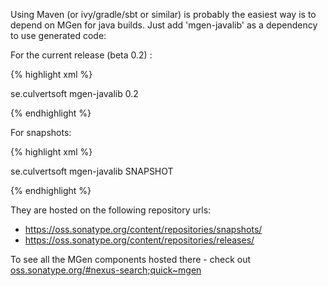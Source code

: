 ---
---

Using Maven (or ivy/gradle/sbt or similar) is probably the easiest way is to depend on MGen for java builds. Just add 'mgen-javalib' as a dependency to use generated code:


For the current release (beta 0.2) :

{% highlight xml %}

<dependency>
  <groupId>se.culvertsoft</groupId>
  <artifactId>mgen-javalib</artifactId>
  <version>0.2</version>
</dependency>

{% endhighlight %}


For snapshots:

{% highlight xml %}

<dependency>
  <groupId>se.culvertsoft</groupId>
  <artifactId>mgen-javalib</artifactId>
  <version>SNAPSHOT</version>
</dependency>

{% endhighlight %}

They are hosted on the following repository urls:
 
 * https://oss.sonatype.org/content/repositories/snapshots/
 * https://oss.sonatype.org/content/repositories/releases/

To see all the MGen components hosted there - check out [oss.sonatype.org/#nexus-search;quick~mgen](https://oss.sonatype.org/#nexus-search;quick~mgen)

